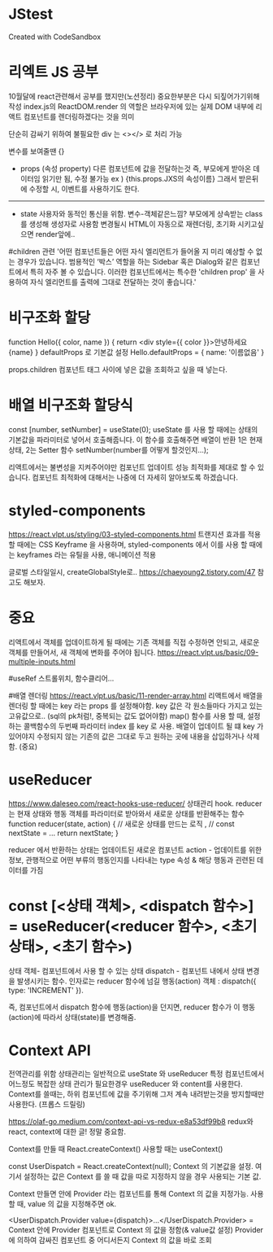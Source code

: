 # JStest

Created with CodeSandbox

# 리엑트 JS 공부

10월달에 react관련해서 공부를 했지만(노션정리) 중요한부분은 다시 되짚어가기위해 작성
index.js의 ReactDOM.render 의 역할은 브라우저에 있는 실제 DOM 내부에 리액트 컴포넌트를 렌더링하겠다는 것을 의미

단순히 감싸기 위하여 불필요한 div 는 <></> 로 처리 가능

변수를 보여줄땐 {}

- props (속성 property)
  다른 컴포넌트에 값을 전달하는것 즉, 부모에게 받아온 데이터임
  읽기만 됨, 수정 불가능
  ex ) {this.props.JXS의 속성이름}
  그래서 받은뒤에 수정할 시, 이벤트를 사용하기도 한다.

---

- state
  사용자와 동적인 통신을 위함. 변수-객체같은느낌?
  부모에게 상속받는 class를 생성해 생성자로 사용함
  변경될시 HTML이 자동으로 재렌더링, 초기화 시키고싶으면 render앞에..

#children 관련
'어떤 컴포넌트들은 어떤 자식 엘리먼트가 들어올 지 미리 예상할 수 없는 경우가 있습니다.
범용적인 ‘박스’ 역할을 하는 Sidebar 혹은 Dialog와 같은 컴포넌트에서 특히 자주 볼 수 있습니다.
이러한 컴포넌트에서는 특수한 'children prop' 을 사용하여 자식 엘리먼트를 출력에 그대로 전달하는 것이 좋습니다.'

# 비구조화 할당

function Hello({ color, name }) {
return <div style={{ color }}>안녕하세요 {name}</div>
}
defaultProps 로 기본값 설정
Hello.defaultProps = {
name: '이름없음'
}

props.children
컴포넌트 태그 사이에 넣은 값을 조회하고 싶을 때 넣는다.

# 배열 비구조화 할당식

const [number, setNumber] = useState(0);
useState 를 사용 할 때에는 상태의 기본값을 파라미터로 넣어서 호출해줍니다. 이 함수를 호출해주면 배열이 반환
1은 현재 상태, 2는 Setter 함수
setNumber(number를 어떻게 할것인지...);

리액트에서는 불변성을 지켜주어야만 컴포넌트 업데이트 성능 최적화를 제대로 할 수 있습니다. 컴포넌트 최적화에 대해서는 나중에 더 자세히 알아보도록 하겠습니다.

# styled-components

https://react.vlpt.us/styling/03-styled-components.html
트랜지션 효과를 적용 할 때에는 CSS Keyframe 을 사용하며, styled-components 에서 이를 사용 할 때에는 keyframes 라는 유틸을 사용, 애니메이션 적용

글로벌 스타일일시,
createGlobalStyle로..
https://chaeyoung2.tistory.com/47
참고도 해보자.

# 중요

리액트에서 객체를 업데이트하게 될 때에는 기존 객체를 직접 수정하면 안되고, 새로운 객체를 만들어서, 새 객체에 변화를 주어야 됩니다.
https://react.vlpt.us/basic/09-multiple-inputs.html

#useRef
스트롤위치, 함수클리어...

#배열 렌더링
https://react.vlpt.us/basic/11-render-array.html
리액트에서 배열을 렌더링 할 때에는 key 라는 props 를 설정해야함. key 값은 각 원소들마다 가지고 있는 고유값으로..
(sql의 pk처럼!, 중복되는 값도 없어야함)
map() 함수를 사용 할 때, 설정하는 콜백함수의 두번째 파라미터 index 를 key 로 사용.
배열이 업데이트 될 떄 key 가 있어야지 수정되지 않는 기존의 값은 그대로 두고 원하는 곳에 내용을 삽입하거나 삭제함. (중요)

# useReducer

https://www.daleseo.com/react-hooks-use-reducer/
상태관리 hook.
reducer 는 현재 상태와 행동 객체를 파라미터로 받아와서 새로운 상태를 반환해주는 함수
function reducer(state, action) { // 새로운 상태를 만드는 로직 , // const nextState = ...
return nextState; }

reducer 에서 반환하는 상태는 업데이트된 새로운 컴포넌트
action - 업데이트를 위한 정보, 관행적으로 어떤 부류의 행동인지를 나타내는 type 속성 & 해당 행동과 괸련된 데이터를 가짐

# const [<상태 객체>, <dispatch 함수>] = useReducer(<reducer 함수>, <초기 상태>, <초기 함수>)

상태 객체- 컴포넌트에서 사용 할 수 있는 상태
dispatch - 컴포넌트 내에서 상태 변경을 발생시키는 함수. 인자로는 reducer 함수에 넘길 행동(action) 객체 : dispatch({ type: 'INCREMENT' }).

즉, 컴포넌트에서 dispatch 함수에 행동(action)을 던지면, reducer 함수가 이 행동(action)에 따라서 상태(state)를 변경해줌.

# Context API

전역관리를 위함
상태관리는 일반적으로 useState 와 useReducer
특정 컴포넌트에서 어느정도 복잡한 상태 관리가 필요한경우 useReducer 와 content를 사용한다.
Context를 쓸때는, 하위 컴포넌트에 값을 주기위해 그저 계속 내려받는것을 방지할때만 사용한다. (프롭스 드릴링)

https://olaf-go.medium.com/context-api-vs-redux-e8a53df99b8
redux와 react, context에 대한 글! 정말 중요함.

Context를 만들 때 React.createContext()
사용할 때는 useContext()

const UserDispatch = React.createContext(null);
Context 의 기본값을 설정. 여기서 설정하는 값은 Context 를 쓸 때 값을 따로 지정하지 않을 경우 사용되는 기본 값.

Context 만들면 안에 Provider 라는 컴포넌트를 통해 Context 의 값을 지정가능. 사용할 때, value 의 값을 지정해주면 ok.

<UserDispatch.Provider value={dispatch}>...</UserDispatch.Provider>
= Context 안에 Provider 컴포넌트로 Context 의 값을 정함(& value값 설정)
Provider 에 의하여 감싸진 컴포넌트 중 어디서든지 Context 의 값을 바로 조회
